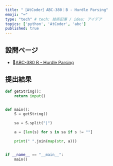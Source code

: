 ```yaml
---
title: "［AtCoder］ABC-380｜B - Hurdle Parsing"
emoji: "⌨️"
type: "tech" # tech: 技術記事 / idea: アイデア
topics: ['python', 'AtCoder', 'abc']
published: true
---
```


## 設問ページ

- 🔗[ABC-380 B - Hurdle Parsing](https://atcoder.jp/contests/abc380/tasks/abc380_b)

## 提出結果

```python
def getString():
    return input()


def main():
    S = getString()

    sa = S.split("|")

    a = [len(s) for s in sa if s != ""]

    print(" ".join(map(str, a)))


if __name__ == "__main__":
    main()
```
